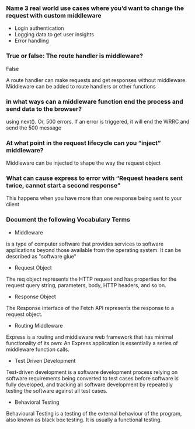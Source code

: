### Name 3 real world use cases where you’d want to change the request with custom middleware

* Login authentication
* Logging data to get user insights
* Error handling

### True or false: The route handler is middleware?

False

A route handler can make requests and get responses without middleware. Middleware can be added to route handlers or other functions 


### in what ways can a middleware function end the process and send data to the browser?

 using next(). Or, 500 errors. If an error is triggered, it will end the WRRC and send the 500 message 



### At what point in the request lifecycle can you “inject” middleware?


Middleware can be injected to shape the way the request object



### What can cause express to error with “Request headers sent twice, cannot start a second response”

This happens when you have more than one response being sent to your client

### Document the following Vocabulary Terms


* Middleware
 
 is a type of computer software that provides services to software applications beyond those available from the operating system. It can be described as "software glue"

* Request Object

The req object represents the HTTP request and has properties for the request query string, parameters, body, HTTP headers, and so on.

* Response Object

The Response interface of the Fetch API represents the response to a request object.


* Routing Middleware

Express is a routing and middleware web framework that has minimal functionality of its own: An Express application is essentially a series of middleware function calls.


* Test Driven Development

Test-driven development is a software development process relying on software requirements being converted to test cases before software is fully developed, and tracking all software development by repeatedly testing the software against all test cases.



* Behavioral Testing


Behavioural Testing is a testing of the external behaviour of the program, also known as black box testing. It is usually a functional testing.